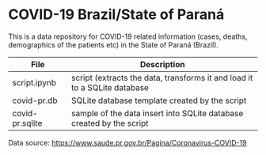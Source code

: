 # COVID-19 Brazil/State of Paraná

This is a data repository for COVID-19 related information (cases, deaths, demographics of the patients etc) in the State of Paraná (Brazil).

| File                          | Description                                                                     |
|-------------------------------|---------------------------------------------------------------------------------|
| script.ipynb                  | script (extracts the data, transforms it and load it to a SQLite database       |
| covid-pr.db                   | SQLite database template created by the script                                  |
| covid-pr.sqlite               | sample of the data insert into SQLite database created by the script            |


Data source: https://www.saude.pr.gov.br/Pagina/Coronavirus-COVID-19

